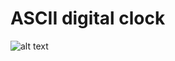 # ASCII digital clock

![alt text](https://github.com/proman3419/Programming-Challenges-v1.4/Screenshots/42_1.PNG)
